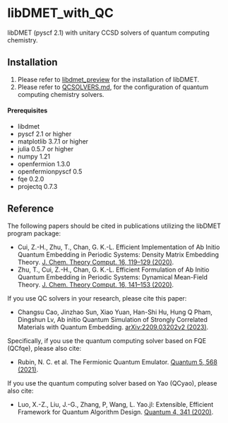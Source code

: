 # libDMET_with_QC
libDMET (pyscf 2.1) with unitary CCSD solvers of quantum computing chemistry.

## Installation
1. Please refer to [libdmet_preview](https://github.com/gkclab/libdmet_preview) for the installation of libDMET. 
2. Please refer to [QCSOLVERS.md](./QCSOLVERS.md), for the configuration of quantum computing chemistry solvers.
#### Prerequisites
- libdmet
- pyscf 2.1 or higher
- matplotlib 3.7.1 or higher
- julia 0.5.7 or higher
- numpy 1.21
- openfermion 1.3.0
- openfermionpyscf 0.5
- fqe 0.2.0
- projectq 0.7.3 


## Reference
The following papers should be cited in publications utilizing the libDMET program package:  
- Cui, Z.-H., Zhu, T., Chan, G. K.-L. Efficient Implementation of Ab Initio Quantum Embedding in Periodic Systems: Density Matrix Embedding Theory. [J. Chem. Theory Comput. 16, 119–129 (2020)](https://pubs.acs.org/doi/10.1021/acs.jctc.9b00933).  
- Zhu, T., Cui, Z.-H., Chan, G. K.-L. Efficient Formulation of Ab Initio Quantum Embedding in Periodic Systems: Dynamical Mean-Field Theory. [J. Chem. Theory Comput. 16, 141–153 (2020)](https://pubs.acs.org/doi/10.1021/acs.jctc.9b00934).

If you use QC solvers in your research, please cite this paper:
- Changsu Cao, Jinzhao Sun, Xiao Yuan, Han-Shi Hu, Hung Q Pham, Dingshun Lv, Ab initio Quantum Simulation of Strongly Correlated Materials with Quantum Embedding. [arXiv:2209.03202v2 (2023)](https://doi.org/10.48550/arXiv.2209.03202).  

Specifically, if you use the quantum computing solver based on FQE (QCfqe), please also cite:  
- Rubin, N. C. et al. The Fermionic Quantum Emulator. [Quantum 5, 568 (2021)](https://quantum-journal.org/papers/q-2021-10-27-568/).  

If you use the quantum computing solver based on Yao (QCyao), please also cite:  
- Luo, X.-Z., Liu, J.-G., Zhang, P, Wang, L. Yao.jl: Extensible, Efficient Framework for Quantum Algorithm Design. [Quantum 4, 341 (2020)](https://quantum-journal.org/papers/q-2020-10-11-341/).
